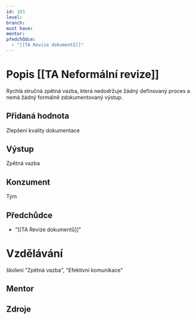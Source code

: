 ```yaml
---
id: 103
level: 
branch: 
must have: 
mentor: 
předchůdce: 
  - "[[TA Revize dokumentů]]"
---
```



# Popis [[TA Neformální revize]]
Rychlá stručná zpětná vazba, která nedodržuje žádný definovaný proces a nemá žádný formálně zdokumentovaný výstup.

## Přidaná hodnota
Zlepšení kvality dokumentace

## Výstup
Zpětná vazba

## Konzument
Tým

## Předchůdce

  - "[[TA Revize dokumentů]]"

# Vzdělávání
školení "Zpětná vazba", "Efektivní komunikace"

## Mentor


## Zdroje